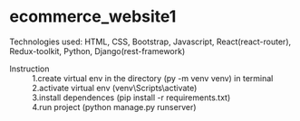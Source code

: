 # ecommerce_website1
Technologies used: HTML, CSS, Bootstrap, Javascript, React(react-router), Redux-toolkit, Python, Django(rest-framework) 
<br>
<dl>
 <dt>Instruction</dt>
 <dd>1.create virtual env in the directory (py -m venv venv) in terminal </dd>
 <dd>2.activate virtual env (venv\Scripts\activate)</dd>
 <dd>3.install dependences (pip install -r requirements.txt)</dd>
 <dd>4.run project (python manage.py runserver)</dd>
</dl>
